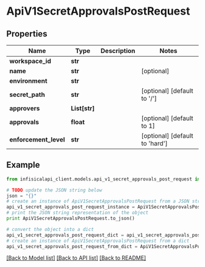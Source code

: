# ApiV1SecretApprovalsPostRequest


## Properties
Name | Type | Description | Notes
------------ | ------------- | ------------- | -------------
**workspace_id** | **str** |  | 
**name** | **str** |  | [optional] 
**environment** | **str** |  | 
**secret_path** | **str** |  | [optional] [default to '/']
**approvers** | **List[str]** |  | 
**approvals** | **float** |  | [optional] [default to 1]
**enforcement_level** | **str** |  | [optional] [default to 'hard']

## Example

```python
from infisicalapi_client.models.api_v1_secret_approvals_post_request import ApiV1SecretApprovalsPostRequest

# TODO update the JSON string below
json = "{}"
# create an instance of ApiV1SecretApprovalsPostRequest from a JSON string
api_v1_secret_approvals_post_request_instance = ApiV1SecretApprovalsPostRequest.from_json(json)
# print the JSON string representation of the object
print ApiV1SecretApprovalsPostRequest.to_json()

# convert the object into a dict
api_v1_secret_approvals_post_request_dict = api_v1_secret_approvals_post_request_instance.to_dict()
# create an instance of ApiV1SecretApprovalsPostRequest from a dict
api_v1_secret_approvals_post_request_from_dict = ApiV1SecretApprovalsPostRequest.from_dict(api_v1_secret_approvals_post_request_dict)
```
[[Back to Model list]](../README.md#documentation-for-models) [[Back to API list]](../README.md#documentation-for-api-endpoints) [[Back to README]](../README.md)


